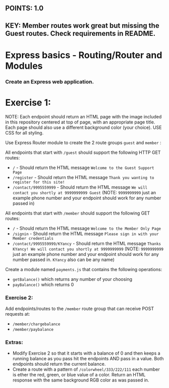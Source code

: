 ## POINTS: 1.0
## KEY: Member routes work great but missing the Guest routes. Check requirements in README. 

# Express basics - Routing/Router and Modules

### Create an Express web application. 

# Exercise 1:
NOTE: Each endpoint should return an HTML page with the image included in this repository centered at top of page, with an appropriate page title. Each page should also use a different background color (your choice). USE CSS for all styling.
 
Use Express Router module to create the 2 route groups ```guest``` and ```member``` :

All endpoints that start with ```/guest``` should support the following HTTP GET routes:

* ```/``` - Should return the HTML message ```Welcome to the Guest Support Page```
* ```/register``` - Should return the HTML message ```Thank you wanting to register for this site!``` 
* ```/contact/9995559999``` - Should return the HTML message ```We will contact you shortly at 9999999999 Guest``` (NOTE: ```9999999999``` just an example phone number and your endpoint should work for any number passed in)


All endpoints that start with ```/member``` should support the following GET routes:

* ```/``` - Should return the HTML message ```Welcome to the Member Only Page```
* ```/signin``` - Should return the HTML message ```Please sign in with your Member credentials``` 
* ```/contact/9995559999/KYancy``` - Should return the HTML message ```Thanks KYancy! We will contact you shortly at 9999999999``` (NOTE: ```9999999999``` just an example phone number and your endpoint should work for any number passed in. ```KYancy``` also can be any name)

Create a module named ```payments.js``` that contains the following operations:
* ```getBalance()``` which returns any number of your choosing
* ```payBalance()``` which returns 0

### Exercise 2:
Add endpoints/routes to the ```/member``` route group that can receive POST requests at:
* ```/member/chargebalance```
* ```/member/paybalance```

### Extras:
* Modify Exercise 2 so that it starts with a balance of 0 and then keeps a running balance as you pass hit the endpoints AND pass in a value. Both endpoints should return the current balance.
* Create a route with a pattern of ```/colorwheel/333/222/111``` each number is ether the red, green, or blue value of a color. Return an HTML response with the same background RGB color as was passed in. 








